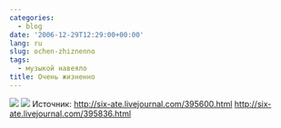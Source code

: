 ```yaml
---
categories:
  - blog
date: '2006-12-29T12:29:00+00:00'
lang: ru
slug: ochen-zhiznenno
tags:
  - музыкой навеяло
title: Очень жизненно
---
```




[ ](http://pics.livejournal.com/yamadharma/pic/0000cf16)[ ](http://pics.livejournal.com/yamadharma/pic/0000d3y9)[![](http://pics.livejournal.com/yamadharma/pic/0000cf16)](http://pics.livejournal.com/yamadharma/pic/0000cf16) [![](http://pics.livejournal.com/yamadharma/pic/0000d3y9)](http://pics.livejournal.com/yamadharma/pic/0000d3y9) Источник: http://six-ate.livejournal.com/395600.html http://six-ate.livejournal.com/395836.html
